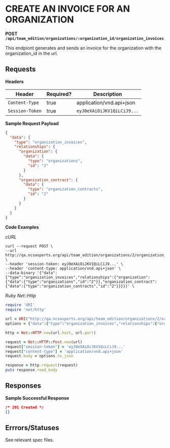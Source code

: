 # CREATE AN INVOICE FOR AN ORGANIZATION

**POST `/api/team_edition/organizations/:organization_id/organization_invoices`**

This endpiont generates and sends an invoice for the organization with the organization_id in the url.

## Requests

**Headers**

| Header          | Required? | Description                |
|-----------------|-----------|----------------------------|
| `Content-Type`  | true      | application/vnd.api+json   |
| `Session-Token` | true      | `eyJ0eXAiOiJKV1QiLCiJ9...` |


**Sample Request Payload**

```json
{
  "data": {
    "type": "organization_invoices",
    "relationships": {
      "organization": {
        "data": {
          "type": "organizations",
          "id": "2"
        }
      },
      "organization_contract": {
        "data": {
          "type": "organization_contracts",
          "id": "2"
        }
      }
    }
  }
}
```

**Code Examples**

_cURL_

```shell
curl --request POST \
--url http://qa.ncsasports.org/api/team_edition/organizations/2/organization_invoices \
--header 'session-token: eyJ0eXAiOiJKV1QiLCiJ9...' \
--header 'content-type: application/vnd.api+json' \
--data-binary '{"data":{"type":"organization_invoices","relationships":{"organization":{"data":{"type":"organizations","id":"2"}},"organization_contract":{"data":{"type":"organization_contracts","id":"2"}}}}}' \
```

_Ruby Net::Http_

```ruby
require 'URI'
require 'net/http'

url = URI("http://qa.ncsasports.org/api/team_edition/organizations/2/organization_invoices")
options = {"data":{"type":"organization_invoices","relationships":{"organization":{"data":{"type":"organizations","id":"2"}},"organization_contract":{"data":{"type":"organization_contracts","id":"2"}}}}}

http = Net::HTTP.new(url.host, url.port)

request = Net::HTTP::Post.new(url)
request["session-token"] = 'eyJ0eXAiOiJKV1QiLCiJ9...'
request["content-type"] = 'application/vnd.api+json'
request.body = options.to_json

response = http.request(request)
puts response.read_body
```


## Responses

**Sample Successful Response**

```json
/* 201 Created */
{}
```


## Errrors/Statuses

See relevant spec files.
